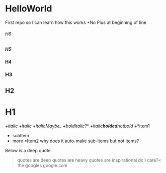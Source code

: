 # HelloWorld
First repo so I can learn how this works
+No Plus at beginning of line
###### H6
##### H5
#### H4
### H3
## H2
# H1
+*italic*
+_italic_
+*italicMaybe_
+*_boldItalic?_*
+*italic**bolded**notbold*
+*item1
  * subItem
  * more
*Item2
why does it auto-make sub-items but not items?

Below is a deep quote
>quotes are deep
quotes are heavy
quotes are inspirational
do I care?<
the googles google.com
